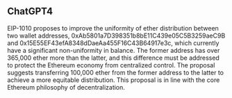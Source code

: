 ## ChatGPT4

EIP-1010 proposes to improve the uniformity of ether distribution between two wallet addresses, 0xAb5801a7D398351b8bE11C439e05C5B3259aeC9B and 0x15E55EF43efA8348dDaeAa455F16C43B64917e3c, which currently have a significant non-uniformity in balance. The former address has over 365,000 ether more than the latter, and this difference must be addressed to protect the Ethereum economy from centralized control. The proposal suggests transferring 100,000 ether from the former address to the latter to achieve a more equitable distribution. This proposal is in line with the core Ethereum philosophy of decentralization.
